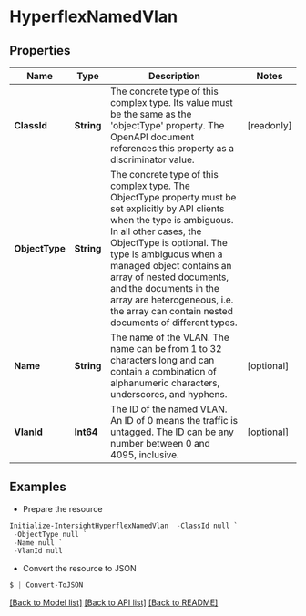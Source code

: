 # HyperflexNamedVlan
## Properties

Name | Type | Description | Notes
------------ | ------------- | ------------- | -------------
**ClassId** | **String** | The concrete type of this complex type. Its value must be the same as the &#39;objectType&#39; property. The OpenAPI document references this property as a discriminator value. | [readonly] 
**ObjectType** | **String** | The concrete type of this complex type. The ObjectType property must be set explicitly by API clients when the type is ambiguous. In all other cases, the  ObjectType is optional.  The type is ambiguous when a managed object contains an array of nested documents, and the documents in the array are heterogeneous, i.e. the array can contain nested documents of different types. | 
**Name** | **String** | The name of the VLAN. The name can be from 1 to 32 characters long and can contain a combination of alphanumeric characters, underscores, and hyphens. | [optional] 
**VlanId** | **Int64** | The ID of the named VLAN. An ID of 0 means the traffic is untagged. The ID can be any number between 0 and 4095, inclusive. | [optional] 

## Examples

- Prepare the resource
```powershell
Initialize-IntersightHyperflexNamedVlan  -ClassId null `
 -ObjectType null `
 -Name null `
 -VlanId null
```

- Convert the resource to JSON
```powershell
$ | Convert-ToJSON
```

[[Back to Model list]](../README.md#documentation-for-models) [[Back to API list]](../README.md#documentation-for-api-endpoints) [[Back to README]](../README.md)


